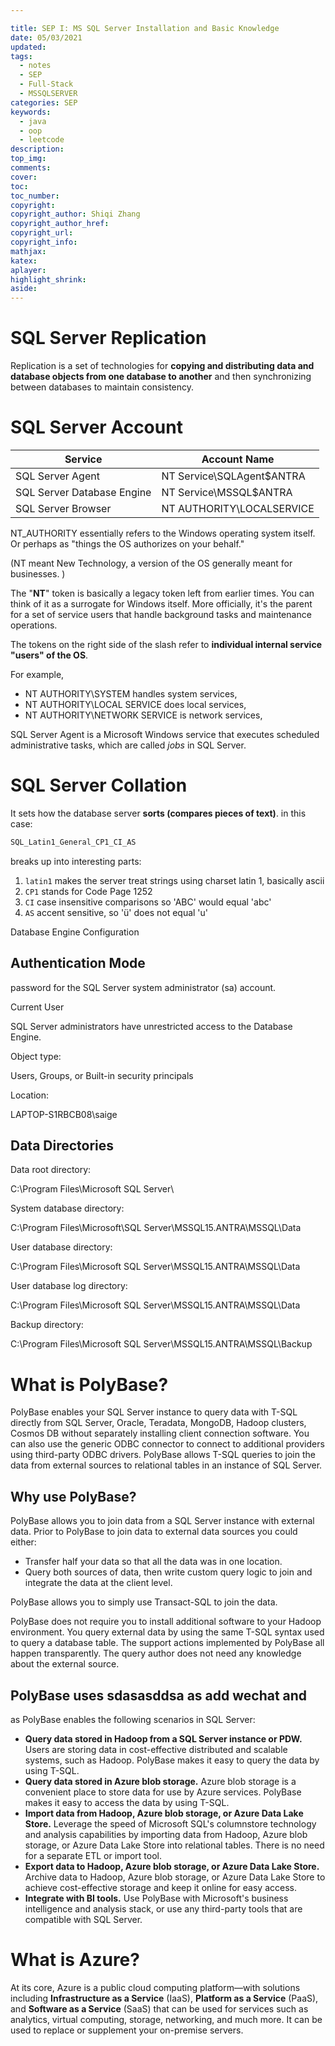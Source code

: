 ```yaml
---

title: SEP I: MS SQL Server Installation and Basic Knowledge
date: 05/03/2021
updated: 
tags: 
  - notes
  - SEP
  - Full-Stack
  - MSSQLSERVER
categories: SEP
keywords: 
  - java
  - oop
  - leetcode
description: 
top_img: 
comments: 
cover: 
toc: 
toc_number: 
copyright:
copyright_author: Shiqi Zhang
copyright_author_href:
copyright_url:
copyright_info:
mathjax:
katex:
aplayer:
highlight_shrink:
aside:
---
```


# SQL Server Replication

Replication is a set of technologies for **copying and distributing data and database objects from one database to another** and then synchronizing between databases to maintain consistency. 

# SQL Server Account

| Service                    | Account Name              |
| -------------------------- | ------------------------- |
| SQL Server Agent           | NT Service\SQLAgent$ANTRA |
| SQL Server Database Engine | NT Service\MSSQL$ANTRA    |
| SQL Server Browser         | NT AUTHORITY\LOCALSERVICE |



NT_AUTHORITY essentially refers to the Windows operating system itself. Or perhaps as "things the OS authorizes on your behalf."

(NT meant New Technology, a version of the OS generally meant for businesses. )

The "**NT**" token is basically a legacy token left from earlier times. You can think of it as a surrogate for Windows itself. More officially, it's the parent for a set of service users that handle background tasks and maintenance operations.

The tokens on the right side of the slash refer to **individual internal service "users" of the OS**. 

For example, 

- NT AUTHORITY\SYSTEM handles system services, 
- NT AUTHORITY\LOCAL SERVICE does local services, 
- NT AUTHORITY\NETWORK SERVICE is network services, 



SQL Server Agent is a Microsoft Windows service that executes scheduled administrative tasks, which are called *jobs* in SQL Server.

# SQL Server Collation

It sets how the database server **sorts (compares pieces of text)**. in this case:

```sql
SQL_Latin1_General_CP1_CI_AS
```

breaks up into interesting parts:

1. `latin1` makes the server treat strings using charset latin 1, basically ascii
2. `CP1` stands for Code Page 1252
3. `CI` case insensitive comparisons so 'ABC' would equal 'abc'
4. `AS` accent sensitive, so 'ü' does not equal 'u'

Database Engine Configuration

## Authentication Mode

password for the SQL Server system administrator (sa) account.

Current User

SQL Server administrators have unrestricted access to the Database Engine.

Object type:

Users, Groups, or Built-in security principals

Location:

LAPTOP-S1RBCB08\saige

## Data Directories

Data root directory:

C:\Program Files\Microsoft SQL Server\

System database   directory:

C:\Program Files\Microsoft\SQL Server\MSSQL15.ANTRA\MSSQL\Data

User database directory:

C:\Program Files\Microsoft SQL Server\MSSQL15.ANTRA\MSSQL\Data

User database log directory:

C:\Program Files\Microsoft SQL Server\MSSQL15.ANTRA\MSSQL\Data

Backup directory:

C:\Program Files\Microsoft SQL Server\MSSQL15.ANTRA\MSSQL\Backup

# What is PolyBase?

PolyBase enables your SQL Server instance to query data with T-SQL directly from SQL Server, Oracle, Teradata, MongoDB, Hadoop clusters, Cosmos DB without separately installing client connection software. You can also use the generic ODBC connector to connect to additional providers using third-party ODBC drivers. PolyBase allows T-SQL queries to join the data from external sources to relational tables in an instance of SQL Server.

## Why use PolyBase?

PolyBase allows you to join data from a SQL Server instance with external data. Prior to PolyBase to join data to external data sources you could either:

- Transfer half your data so that all the data was in one location.
- Query both sources of data, then write custom query logic to join and integrate the data at the client level.

PolyBase allows you to simply use Transact-SQL to join the data.

PolyBase does not require you to install additional software to your Hadoop environment. You query external data by using the same T-SQL syntax used to query a database table. The support actions implemented by PolyBase all happen transparently. The query author does not need any knowledge about the external source.

## PolyBase uses sdasasddsa as  add wechat and 

as PolyBase enables the following scenarios in SQL Server:

- **Query data stored in Hadoop from a SQL Server instance or PDW.** Users are storing data in cost-effective distributed and scalable systems, such as Hadoop. PolyBase makes it easy to query the data by using T-SQL.
- **Query data stored in Azure blob storage.** Azure blob storage is a convenient place to store data for use by Azure services. PolyBase makes it easy to access the data by using T-SQL.
- **Import data from Hadoop, Azure blob storage, or Azure Data Lake Store.** Leverage the speed of Microsoft SQL's columnstore technology and analysis capabilities by importing data from Hadoop, Azure blob storage, or Azure Data Lake Store into relational tables. There is no need for a separate ETL or import tool.
- **Export data to Hadoop, Azure blob storage, or Azure Data Lake Store.** Archive data to Hadoop, Azure blob storage, or Azure Data Lake Store to achieve cost-effective storage and keep it online for easy access.
- **Integrate with BI tools.** Use PolyBase with Microsoft's business intelligence and analysis stack, or use any third-party tools that are compatible with SQL Server.



# **What is Azure?**

At its core, Azure is a public cloud computing platform—with solutions including **Infrastructure as a Service** (IaaS), **Platform as a Service** (PaaS), and **Software as a Service** (SaaS) that can be used for services such as analytics, virtual computing, storage, networking, and much more. It can be used to replace or supplement your on-premise servers.



